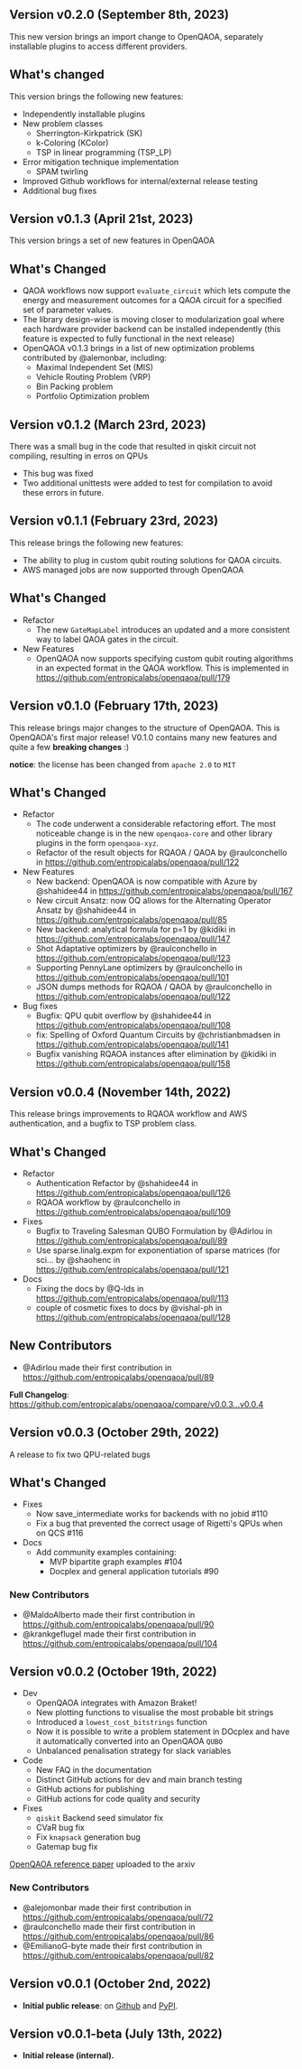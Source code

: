 ## Version v0.2.0 (September 8th, 2023)

This new version brings an import change to OpenQAOA, separately installable plugins to access 
different providers.

## What's changed

This version brings the following new features:
* Independently installable plugins
* New problem classes
  * Sherrington-Kirkpatrick (SK)
  * k-Coloring (KColor)
  * TSP in linear programming (TSP_LP)
* Error mitigation technique implementation
  * SPAM twirling
* Improved Github workflows for internal/external release testing
* Additional bug fixes

## Version v0.1.3 (April 21st, 2023)
This version brings a set of new features in OpenQAOA

## What's Changed
* QAOA workflows now support `evaluate_circuit` which lets compute the energy and measurement outcomes for a QAOA circuit for a specified set of parameter values. 
* The library design-wise is moving closer to modularization goal where each hardware provider backend can be installed independently (this feature is expected to fully functional in the next release)
* OpenQAOA v0.1.3 brings in a list of new optimization problems contributed by @alemonbar, including:
   * Maximal Independent Set (MIS)
   * Vehicle Routing Problem (VRP)
   * Bin Packing problem
   * Portfolio Optimization problem

## Version v0.1.2 (March 23rd, 2023)

There was a small bug in the code that resulted in qiskit circuit not compiling, resulting in erros on QPUs
* This bug was fixed
* Two additional unittests were added to test for compilation to avoid these errors in future.

## Version v0.1.1 (February 23rd, 2023)

This release brings the following new features:
* The ability to plug in custom qubit routing solutions for QAOA circuits. 
* AWS managed jobs are now supported through OpenQAOA

## What's Changed

* Refactor
  * The new `GateMapLabel` introduces an updated and a more consistent way to label QAOA gates in the circuit. 
* New Features
  * OpenQAOA now supports specifying custom qubit routing algorithms in an expected format in the QAOA workflow. This is implemented in https://github.com/entropicalabs/openqaoa/pull/179


## Version v0.1.0 (February 17th, 2023)

This release brings major changes to the structure of OpenQAOA. 
This is OpenQAOA's first major release! V0.1.0 contains many new features and quite a few **breaking changes** :)

**notice**: the license has been changed from `apache 2.0` to `MIT`

## What's Changed

* Refactor
  * The code underwent a considerable refactoring effort. The most noticeable change is in the new `openqaoa-core` and other library plugins in the form `openqaoa-xyz`.
  * Refactor of the result objects for RQAOA / QAOA by @raulconchello in https://github.com/entropicalabs/openqaoa/pull/122
* New Features
  * New backend: OpenQAOA is now compatible with Azure by @shahidee44 in https://github.com/entropicalabs/openqaoa/pull/167
  * New circuit Ansatz: now OQ allows for the Alternating Operator Ansatz by @shahidee44 in https://github.com/entropicalabs/openqaoa/pull/85
  * New backend: analytical formula for p=1 by @kidiki in https://github.com/entropicalabs/openqaoa/pull/147
  * Shot Adaptative optimizers by @raulconchello in https://github.com/entropicalabs/openqaoa/pull/123
  * Supporting PennyLane optimizers by @raulconchello in https://github.com/entropicalabs/openqaoa/pull/101
  * JSON dumps methods for RQAOA / QAOA by @raulconchello in https://github.com/entropicalabs/openqaoa/pull/122
* Bug fixes
  * Bugfix: QPU qubit overflow by @shahidee44 in https://github.com/entropicalabs/openqaoa/pull/108
  * fix: Spelling of Oxford Quantum Circuits by @christianbmadsen in https://github.com/entropicalabs/openqaoa/pull/141
  * Bugfix vanishing RQAOA instances after elimination by @kidiki in https://github.com/entropicalabs/openqaoa/pull/158


## Version v0.0.4 (November 14th, 2022)

This release brings improvements to RQAOA workflow and AWS authentication, and a bugfix to TSP problem class.

## What's Changed
* Refactor
  * Authentication Refactor by @shahidee44 in https://github.com/entropicalabs/openqaoa/pull/126
  * RQAOA workflow by @raulconchello in https://github.com/entropicalabs/openqaoa/pull/109
* Fixes
  * Bugfix to Traveling Salesman QUBO Formulation by @Adirlou in https://github.com/entropicalabs/openqaoa/pull/89
  * Use sparse.linalg.expm for exponentiation of sparse matrices (for sci… by @shaohenc in https://github.com/entropicalabs/openqaoa/pull/121
* Docs
  * Fixing the docs by @Q-lds in https://github.com/entropicalabs/openqaoa/pull/113
  * couple of cosmetic fixes to docs by @vishal-ph in https://github.com/entropicalabs/openqaoa/pull/128

## New Contributors
* @Adirlou made their first contribution in https://github.com/entropicalabs/openqaoa/pull/89

**Full Changelog**: https://github.com/entropicalabs/openqaoa/compare/v0.0.3...v0.0.4

## Version v0.0.3 (October 29th, 2022)

A release to fix two QPU-related bugs

## What's Changed
* Fixes
  * Now save_intermediate works for backends with no jobid #110 
  * Fix a bug that prevented the correct usage of Rigetti's QPUs when on QCS #116 
* Docs
  * Add community examples containing:
    * MVP bipartite graph examples #104 
    * Docplex and general application tutorials #90  

### New Contributors
* @MaldoAlberto made their first contribution in https://github.com/entropicalabs/openqaoa/pull/90
* @krankgeflugel made their first contribution in https://github.com/entropicalabs/openqaoa/pull/104

## Version v0.0.2 (October 19th, 2022)
* Dev
  * OpenQAOA integrates with Amazon Braket!
  * New plotting functions to visualise the most probable bit strings 
  * Introduced a `lowest_cost_bitstrings` function
  * Now it is possible to write a problem statement in DOcplex and have it automatically converted into an OpenQAOA `QUBO`
  * Unbalanced penalisation strategy for slack variables
* Code
  * New FAQ in the documentation
  * Distinct GitHub actions for dev and main branch testing
  * GitHub actions for publishing
  * GitHub actions for code quality and security
* Fixes
  * `qiskit` Backend seed simulator fix
  * CVaR bug fix
  * Fix `knapsack` generation bug
  * Gatemap bug fix

[OpenQAOA reference paper](https://arxiv.org/abs/2210.08695) uploaded to the arxiv 
 
### New Contributors
* @alejomonbar made their first contribution in https://github.com/entropicalabs/openqaoa/pull/72
* @raulconchello made their first contribution in https://github.com/entropicalabs/openqaoa/pull/86
* @EmilianoG-byte made their first contribution in https://github.com/entropicalabs/openqaoa/pull/82

## Version v0.0.1 (October 2nd, 2022)

- **Initial public release**: on [Github][Github] and [PyPI][PyPI].

## Version v0.0.1-beta (July 13th, 2022)

- **Initial release (internal).**

[Github]: https://github.com/entropicalabs/openqaoa
[PyPI]: https://pypi.org/project/openqaoa/

